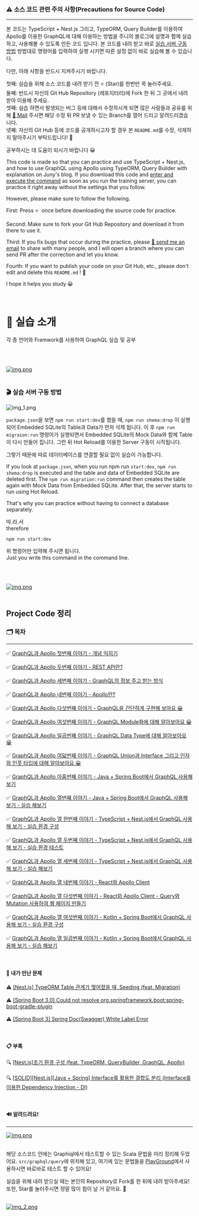 ### ⚠️ 소스 코드 관련 주의 사항(Precautions for Source Code)

---
본 코드는 TypeScript + Nest.js 그리고, TypeORM, Query Builder를 이용하여 Apollo를 이용한 GraphQL에 대해 이용하는 방법을 주니의 블로그에 설명과 함께 실습하고, 사용해볼 수 있도록 만든 코드 입니다.
본 코드를 내려 받고 바로 [실습 서버 구동 방법](#-실습-서버-구동-방법) 방법대로 명령어를 입력하여 실행 시키면 따른 설정 없이 바로 실습해 볼 수 있습니다. <br>

다만, 아래 사항을 반드시 지켜주시기 바랍니다. <br>

첫째: 실습을 위해 소스 코드를 내려 받기 전 ⭐️ (Star)를 한번만 꾹 눌러주세요. <br>
둘째: 반드시 자신의 Git Hub Repository (레포지터리)에 Fork 한 뒤 그 곳에서 내려 받아 이용해 주세요. <br>
셋째: 실습 하면서 발생되는 버그 등에 대해서 수정하시게 되면 많은 사람들과 공유를 위해 [📨 Mail](junyharang8592@gmail.com) 주시면 해당 수정 뒤 PR 보낼 수 있는 Branch를 열어 드리고 알려드리겠습니다. <br>
넷째: 자신의 Git Hub 등에 코드를 공개하시고자 할 경우 본 `README.md`를 수정, 삭제하지 말아주시기 부탁드립니다! 🙏 <br>

공부하시는 데 도움이 되시기 바랍니다 😀 <br>

This code is made so that you can practice and use TypeScript + Nest.js, 
and how to use GraphQL using Apollo using TypeORM, Query Builder with explanation on Juny's blog. 
If you download this code and [enter and execute the command](#-실습-서버-구동-방법) as soon as you run the training server, 
you can practice it right away without the settings that you follow.

However, please make sure to follow the following.

First: Press ⭐ ️ once before downloading the source code for practice. <br>

Second: Make sure to fork your Git Hub Repository and download it from there to use it. <br>

Third: If you fix bugs that occur during the practice, please [📨 send me an email](junyharang8592@gmail.com) to share with many people, 
and I will open a branch where you can send PR after the correction and let you know. <br>

Fourth: If you want to publish your code on your Git Hub, etc., please don't edit and delete this `README.md` ! 🙏<br>

I hope it helps you study 😀 <br>
<br><br>

# 🚀 실습 소개

각 종 언어와 Framwork를 사용하여 GraphQL 실습 및 공부

<br><br>

[![img.png](img.png)](https://link.coupang.com/a/bglCvF) <br><br>

### 🎬 실습 서버 구동 방법

![img_1.png](img_1.png)

`package.json`을 보면 `npm run start:dev`를 했을 때, `npm run shema:drop` 이 실행 되어 Embedded SQLite의 Table과 Data가 먼저 삭제 됩니다.
이 후 `npm run migraion:run` 명령어가 실행되면서 Embedded SQLite의 Mock Data와 함께 Table이 다시 만들어 집니다.
그런 뒤 Hot Reload를 이용한 Server 구동이 시작됩니다. <br>

그렇기 때문에 따로 데이터베이스를 연결할 필요 없이 실습이 가능합니다.<br>

If you look at `package.json`, when you run npm run `start:dev`, `npm run shema:drop` is executed and the table and data of Embedded SQLite are deleted first.
The `npm run migration:run` command then creates the table again with Mock Data from Embedded SQLite.
After that, the server starts to run using Hot Reload. <br>

That's why you can practice without having to connect a database separately.<br>

따.라.서<br>
therefore<br>

```bash
npm run start:dev
```

위 명령어만 입력해 주시면 됩니다.<br>
Just you write this command in the command line.

<br><br>

[![img.png](img.png)](https://link.coupang.com/a/bglCvF) <br><br>

## Project Code 정리

### 🗂 목차

---
✅ [GraphQL과 Apollo 첫번째 이야기 - 개념 익히기](https://junyharang.tistory.com/509)
<br><br>
✅ [GraphQL과 Apollo 두번째 이야기 - REST API란?](https://junyharang.tistory.com/457)
<br><br>
✅ [GraphQL과 Apollo 세번째 이야기 - GraphQL의 정보 주고 받는 방식](https://junyharang.tistory.com/511)
<br><br>
✅ [GraphQL과 Apollo 네번째 이야기 - Apollo란?](https://junyharang.tistory.com/512)
<br><br>
✅ [GraphQL과 Apollo 다섯번째 이야기 - GraphQL을 간단하게 구현해 보아요 😀](https://junyharang.tistory.com/513)
<br><br>
✅ [GraphQL과 Apollo 여섯번째 이야기 - GraphQL Module화에 대해 알아보아요 😀](https://junyharang.tistory.com/514)
<br><br>
✅ [GraphQL과 Apollo 일곱번째 이야기 - GraphQL Data Type에 대해 알아보아요 😀](https://junyharang.tistory.com/515)
<br><br>
✅ [GraphQL과 Apollo 여덟번째 이야기 - GraphQL Union과 Interface 그리고 인자와 인풋 타입에 대해 알아보아요 😀](https://junyharang.tistory.com/516)
<br><br>
✅ [GraphQL과 Apollo 아홉번째 이야기 - Java + Spring Boot에서 GraphQL 사용해 보기](https://junyharang.tistory.com/517)
<br><br>
✅ [GraphQL과 Apollo 열번째 이야기 - Java + Spring Boot에서 GraphQL 사용해 보기 - 실습 해보기](https://junyharang.tistory.com/518)
<br><br>
✅ [GraphQL과 Apollo 열 한번째 이야기 - TypeScript + Nest.js에서 GraphQL 사용해 보기 - 실습 환경 구성](https://junyharang.tistory.com/524)
<br><br>
✅ [GraphQL과 Apollo 열 두번째 이야기 - TypeScript + Nest.js에서 GraphQL 사용해 보기 - 실습 환경 테스트](https://junyharang.tistory.com/525)
<br><br>
✅ [GraphQL과 Apollo 열 세번째 이야기 - TypeScript + Nest.js에서 GraphQL 사용해 보기 - 실습 해보기](https://junyharang.tistory.com/527)
<br><br>
✅ [GraphQL과 Apollo 열 네번째 이야기 - React와 Apollo Client](https://junyharang.tistory.com/528)
<br><br>
✅ [GraphQL과 Apollo 열 다섯번째 이야기 - React와 Apollo Client - Query와 Mutation 사용하여 웹 페이지 만들기](https://junyharang.tistory.com/529)
<br><br>
✅ [GraphQL과 Apollo 열 여섯번째 이야기 - Kotlin + Spring Boot에서 GraphQL 사용해 보기 - 실습 환경 구성](https://junyharang.tistory.com/533)
<br><br>
✅ [GraphQL과 Apollo 열 일곱번째 이야기 - Kotlin + Spring Boot에서 GraphQL 사용해 보기 - 실습 해보기](https://junyharang.tistory.com/534)
<br><br><br>

#### 🤔 내가 만난 문제
⚠️ [\[Nest.js\] TypeORM Table 관계가 맺어졌을 때, Seeding \(feat. Migration\)](https://junyharang.tistory.com/521)
<br><br>
⚠️ [\[Spring Boot 3.0\] Could not resolve org.springframework.boot:spring-boot-gradle-plugin](https://junyharang.tistory.com/532)
<br><br>
⚠️ [\[Spring Boot 3\] Spring Doc(Swagger) White Label Error](https://junyharang.tistory.com/535)
<br><br><br>

#### 📋 부록
🔍 [\[Nest.js\]초기 환경 구성 (feat. TypeORM, QueryBuilder, GraphQL, Apollo)](https://junyharang.tistory.com/520)
<br><br>
🔍 [\[SOLID\]\[Nest.js\]\[Java + Spring\] Interface를 활용한 결합도 분리 \(Interface를 이용한 Dependency Injection - DI\)](https://junyharang.tistory.com/526)
<br><br><br>

#### 🔊 알려드려요!
 
--- 

[![img.png](img.png)](https://link.coupang.com/a/bglCvF) <br><br>

해당 소스코드 안에는 Graphiql에서 테스트할 수 있는 Scala 문법을 미리 정리해 두었어요.
`src/graphql/query`에 위치해 있고, 여기에 있는 문법들을 [PlayGround](http://localhost:8081/graphql)에서 사용하시면 바로바로 테스트 할 수 있어요!

실습을 위해 내려 받으실 때는 본인의 Repository로 Fork를 한 뒤에 내려 받아주세요!
또한, Star를 눌러주시면 정말 많이 힘이 날 거 같아요. 🤭
<br><br>

[![img_2.png](img_2.png)](https://www.coupang.com/vp/products/6988869296?itemId=17098451667&src=1139000&spec=10799999&addtag=400&ctag=6988869296&lptag=AF2671443&itime=20231201002328&pageType=PRODUCT&pageValue=6988869296&wPcid=16967842423750573774767&wRef=junyharang.tistory.com&wTime=20231201002328&redirect=landing&traceid=V0-101-68ea2f3ffb6eb8b6&mcid=d89a48f3b9e04a8e8d13ea4ce797cf56&placementid=&clickBeacon=&campaignid=&contentcategory=&imgsize=&tsource=&pageid=&deviceid=&token=&contenttype=&subid=&impressionid=&campaigntype=&requestid=&contentkeyword=&subparam=&isAddedCart=)
